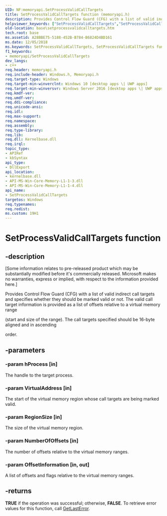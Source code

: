 ```yaml
---
UID: NF:memoryapi.SetProcessValidCallTargets
title: SetProcessValidCallTargets function (memoryapi.h)
description: Provides Control Flow Guard (CFG) with a list of valid indirect call targets and specifies whether they should be marked valid or not.
helpviewer_keywords: ["SetProcessValidCallTargets","SetProcessValidCallTargets function","base.setprocessvalidcalltargets","winbase/SetProcessValidCallTargets"]
old-location: base\setprocessvalidcalltargets.htm
tech.root: base
ms.assetid: A28BBE75-5188-452B-B784-B6824D4BD161
ms.date: 12/05/2018
ms.keywords: SetProcessValidCallTargets, SetProcessValidCallTargets function, base.setprocessvalidcalltargets, winbase/SetProcessValidCallTargets
f1_keywords:
- memoryapi/SetProcessValidCallTargets
dev_langs:
- c++
req.header: memoryapi.h
req.include-header: Windows.h, Memoryapi.h
req.target-type: Windows
req.target-min-winverclnt: Windows 10 [desktop apps \| UWP apps]
req.target-min-winversvr: Windows Server 2016 [desktop apps \| UWP apps]
req.kmdf-ver: 
req.umdf-ver: 
req.ddi-compliance: 
req.unicode-ansi: 
req.idl: 
req.max-support: 
req.namespace: 
req.assembly: 
req.type-library: 
req.lib: 
req.dll: Kernelbase.dll
req.irql: 
topic_type:
- APIRef
- kbSyntax
api_type:
- DllExport
api_location:
- kernelbase.dll
- API-MS-Win-Core-Memory-L1-1-3.dll
- API-MS-Win-Core-Memory-L1-1-4.dll
api_name:
- SetProcessValidCallTargets
targetos: Windows
req.typenames: 
req.redist: 
ms.custom: 19H1
---
```


# SetProcessValidCallTargets function


## -description


<p class="CCE_Message">[Some information relates to pre-released product which may be substantially modified before it's commercially released. Microsoft makes no warranties, express or implied, with respect to the information provided here.]

Provides Control Flow Guard (CFG) with a list of valid indirect call targets and specifies whether they should be marked valid or not. The valid call target information is provided as a list of offsets relative to a virtual memory range

(start and size of the range). The call targets specified should be 16-byte aligned and in ascending

order.


## -parameters




### -param hProcess [in]

The handle to the target process.


### -param VirtualAddress [in]

The start of the virtual memory region whose call targets are being marked valid.


### -param RegionSize [in]

The size of the virtual memory region.


### -param NumberOfOffsets [in]

The number of offsets relative to the virtual memory ranges.


### -param OffsetInformation [in, out]

A list of offsets and flags relative to the virtual memory ranges.


## -returns



<b>TRUE</b> if the operation was successful; otherwise, <b>FALSE</b>. To retrieve error values for this function,  call <a href="https://docs.microsoft.com/windows/desktop/api/errhandlingapi/nf-errhandlingapi-getlasterror">GetLastError</a>.



